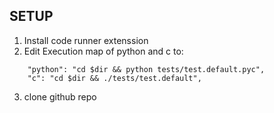 ## SETUP

1. Install code runner extenssion
2. Edit Execution map of python and c to:

```shell
    "python": "cd $dir && python tests/test.default.pyc",
    "c": "cd $dir && ./tests/test.default",
```

3. clone github repo
